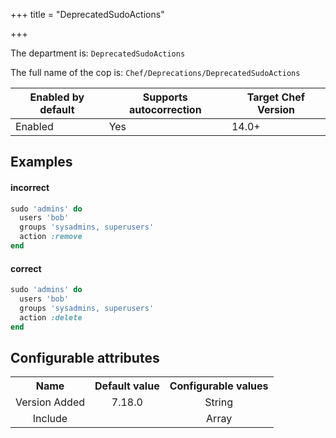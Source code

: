 +++
title = "DeprecatedSudoActions"

+++

<!-- This content is automatically generated. See https://github.com/chef/chef-web-docs/blob/main/generated/README.md -->

The department is: `DeprecatedSudoActions`

The full name of the cop is: `Chef/Deprecations/DeprecatedSudoActions`

| Enabled by default | Supports autocorrection | Target Chef Version |
| --- | --- | --- |
| Enabled | Yes | 14.0+ |

## Examples


#### incorrect

```ruby
sudo 'admins' do
  users 'bob'
  groups 'sysadmins, superusers'
  action :remove
end
```

#### correct

```ruby
sudo 'admins' do
  users 'bob'
  groups 'sysadmins, superusers'
  action :delete
end
```

## Configurable attributes

<table>
<tbody><tr>
<th>Name</th>
<th>Default value</th>
<th>Configurable values</th>
</tr>
<tr>
<td style="text-align:center">Version Added</td>
<td style="text-align:center">7.18.0</td>
<td style="text-align:center">String</td>
</tr>
<tr><td style="text-align:center">Include</td>
<td style="text-align:center"><ul>
</ul>
</td>
<td style="text-align:center">Array</td>
</tr></tbody></table>
